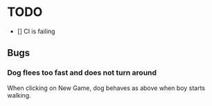 # TODO

- [] CI is failing

## Bugs

### Dog flees too fast and does not turn around

When clicking on New Game, dog behaves as above when boy starts walking.
